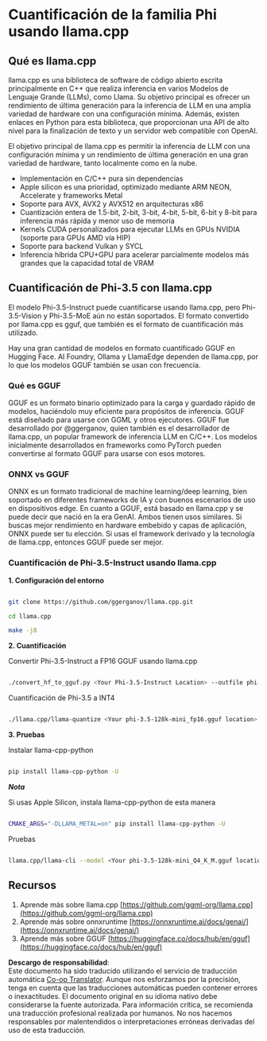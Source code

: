<!--
CO_OP_TRANSLATOR_METADATA:
{
  "original_hash": "462bddc47427d8785f3c9fd817b346fe",
  "translation_date": "2025-05-07T10:47:26+00:00",
  "source_file": "md/01.Introduction/04/UsingLlamacppQuantifyingPhi.md",
  "language_code": "es"
}
-->
# **Cuantificación de la familia Phi usando llama.cpp**

## **Qué es llama.cpp**

llama.cpp es una biblioteca de software de código abierto escrita principalmente en C++ que realiza inferencia en varios Modelos de Lenguaje Grande (LLMs), como Llama. Su objetivo principal es ofrecer un rendimiento de última generación para la inferencia de LLM en una amplia variedad de hardware con una configuración mínima. Además, existen enlaces en Python para esta biblioteca, que proporcionan una API de alto nivel para la finalización de texto y un servidor web compatible con OpenAI.

El objetivo principal de llama.cpp es permitir la inferencia de LLM con una configuración mínima y un rendimiento de última generación en una gran variedad de hardware, tanto localmente como en la nube.

- Implementación en C/C++ pura sin dependencias
- Apple silicon es una prioridad, optimizado mediante ARM NEON, Accelerate y frameworks Metal
- Soporte para AVX, AVX2 y AVX512 en arquitecturas x86
- Cuantización entera de 1.5-bit, 2-bit, 3-bit, 4-bit, 5-bit, 6-bit y 8-bit para inferencia más rápida y menor uso de memoria
- Kernels CUDA personalizados para ejecutar LLMs en GPUs NVIDIA (soporte para GPUs AMD vía HIP)
- Soporte para backend Vulkan y SYCL
- Inferencia híbrida CPU+GPU para acelerar parcialmente modelos más grandes que la capacidad total de VRAM

## **Cuantificación de Phi-3.5 con llama.cpp**

El modelo Phi-3.5-Instruct puede cuantificarse usando llama.cpp, pero Phi-3.5-Vision y Phi-3.5-MoE aún no están soportados. El formato convertido por llama.cpp es gguf, que también es el formato de cuantificación más utilizado.

Hay una gran cantidad de modelos en formato cuantificado GGUF en Hugging Face. AI Foundry, Ollama y LlamaEdge dependen de llama.cpp, por lo que los modelos GGUF también se usan con frecuencia.

### **Qué es GGUF**

GGUF es un formato binario optimizado para la carga y guardado rápido de modelos, haciéndolo muy eficiente para propósitos de inferencia. GGUF está diseñado para usarse con GGML y otros ejecutores. GGUF fue desarrollado por @ggerganov, quien también es el desarrollador de llama.cpp, un popular framework de inferencia LLM en C/C++. Los modelos inicialmente desarrollados en frameworks como PyTorch pueden convertirse al formato GGUF para usarse con esos motores.

### **ONNX vs GGUF**

ONNX es un formato tradicional de machine learning/deep learning, bien soportado en diferentes frameworks de IA y con buenos escenarios de uso en dispositivos edge. En cuanto a GGUF, está basado en llama.cpp y se puede decir que nació en la era GenAI. Ambos tienen usos similares. Si buscas mejor rendimiento en hardware embebido y capas de aplicación, ONNX puede ser tu elección. Si usas el framework derivado y la tecnología de llama.cpp, entonces GGUF puede ser mejor.

### **Cuantificación de Phi-3.5-Instruct usando llama.cpp**

**1. Configuración del entorno**


```bash

git clone https://github.com/ggerganov/llama.cpp.git

cd llama.cpp

make -j8

```


**2. Cuantificación**

Convertir Phi-3.5-Instruct a FP16 GGUF usando llama.cpp


```bash

./convert_hf_to_gguf.py <Your Phi-3.5-Instruct Location> --outfile phi-3.5-128k-mini_fp16.gguf

```

Cuantificación de Phi-3.5 a INT4


```bash

./llama.cpp/llama-quantize <Your phi-3.5-128k-mini_fp16.gguf location> ./gguf/phi-3.5-128k-mini_Q4_K_M.gguf Q4_K_M

```


**3. Pruebas**

Instalar llama-cpp-python


```bash

pip install llama-cpp-python -U

```

***Nota*** 

Si usas Apple Silicon, instala llama-cpp-python de esta manera


```bash

CMAKE_ARGS="-DLLAMA_METAL=on" pip install llama-cpp-python -U

```

Pruebas


```bash

llama.cpp/llama-cli --model <Your phi-3.5-128k-mini_Q4_K_M.gguf location> --prompt "<|user|>\nCan you introduce .NET<|end|>\n<|assistant|>\n"  --gpu-layers 10

```



## **Recursos**

1. Aprende más sobre llama.cpp [https://github.com/ggml-org/llama.cpp](https://github.com/ggml-org/llama.cpp)
2. Aprende más sobre onnxruntime [https://onnxruntime.ai/docs/genai/](https://onnxruntime.ai/docs/genai/)
3. Aprende más sobre GGUF [https://huggingface.co/docs/hub/en/gguf](https://huggingface.co/docs/hub/en/gguf)

**Descargo de responsabilidad**:  
Este documento ha sido traducido utilizando el servicio de traducción automática [Co-op Translator](https://github.com/Azure/co-op-translator). Aunque nos esforzamos por la precisión, tenga en cuenta que las traducciones automáticas pueden contener errores o inexactitudes. El documento original en su idioma nativo debe considerarse la fuente autorizada. Para información crítica, se recomienda una traducción profesional realizada por humanos. No nos hacemos responsables por malentendidos o interpretaciones erróneas derivadas del uso de esta traducción.